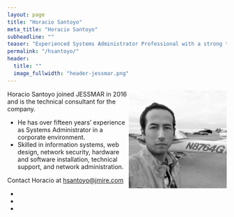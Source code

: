 ```yaml
---
layout: page
title: "Horacio Santoyo"
meta_title: "Horacio Santoyo"
subheadline: ""
teaser: "Experienced Systems Administrator Professional with a strong technical background."
permalink: "/hsantoyo/"
header:
  title: ""
  image_fullwidth: "header-jessmar.png"
---
```

<img src="/images/hsantoyo.jpg" style="width:225px" align="right">
Horacio Santoyo joined JESSMAR in 2016 and is the technical consultant for the company.  
<ul>
	<li>He has over fifteen years’ experience as Systems Administrator in a corporate environment.</li>
	<li>Skilled in information systems, web design, network security, hardware and software installation, technical support, and network administration.</li>
</ul>

Contact Horacio at <a href="mailto:hsantoyo@jmire.com">hsantoyo@jmire.com</a>

<ul class="inline-list social-icons">
    <li><a href="https://twitter.com/axe_assassin" target="_blank" class="icon-twitter" title="Twitter"></a></li>
    <li><a href="https://plus.google.com/115078340449882434911/" target="_blank" class="icon-googleplus" title="YouTube Google+"></a></li>
    <li><a href="https://www.facebook.com/methead" target="_blank" class="icon-facebook" title="Facebook"></a></li>        
    </ul>
